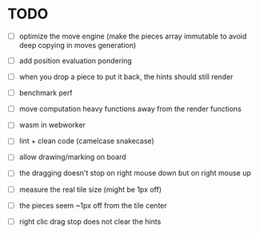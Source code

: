 # TODO

- [ ] optimize the move engine (make the pieces array immutable to avoid deep copying in moves generation)


- [ ] add position evaluation pondering


- [ ] when you drop a piece to put it back, the hints should still render


- [ ] benchmark perf


- [ ] move computation heavy functions away from the render functions


- [ ] wasm in webworker


- [ ] lint + clean code (camelcase snakecase)


- [ ] allow drawing/marking on board


- [ ] the dragging doesn't stop on right mouse down but on right mouse up


- [ ] measure the real tile size (might be 1px off)


- [ ] the pieces seem ~1px off from the tile center


- [ ] right clic drag stop does not clear the hints
